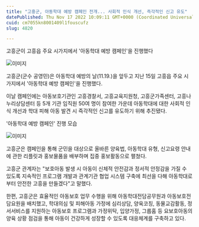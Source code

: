 ```yaml
---
title: "고흥군, 아동학대 예방 캠페인 전개... 사회적 인식 개선, 즉각적인 신고 유도"
datePublished: Thu Nov 17 2022 10:09:11 GMT+0000 (Coordinated Universal Time)
cuid: cm7055kn8001409l1fouscufz
slug: 4820

---
```



고흥군이 고흥읍 주요 시가지에서 '아동학대 예방 캠페인'을 진행했다

![이미지](https://cdn.hashnode.com/res/hashnode/image/upload/v1739257740974/27925011-8f66-44d4-81ef-1c2fb6a738a5.jpeg)

고흥군(군수 공영민)은 아동학대 예방의 날(11.19.)을 앞두고 지난 15일 고흥읍 주요 시가지에서 '아동학대 예방 캠페인'을 진행했다.

이날 캠페인에는 아동보호기관인 고흥경찰서, 고흥교육지원청, 고흥군가족센터, 고흥나누리상담센터 등 5개 기관 임직원 50여 명이 참여한 가운데 아동학대에 대한 사회적 인식 개선과 학대 피해 아동 발견 시 즉각적인 신고를 유도하기 위해 추진됐다.

'아동학대 예방 캠페인' 진행 모습

![이미지](https://cdn.hashnode.com/res/hashnode/image/upload/v1739257742960/56af21fc-42c3-4dea-9fe7-9b1c3238b83b.jpeg)

고흥군은 캠페인을 통해 군민을 대상으로 올바른 양육법, 아동학대 유형, 신고요령 안내에 관한 리플릿과 홍보물품을 배부하며 집중 홍보활동으로 펼쳤다.

고흥군 관계자는 "보호아동 발생 시 아동이 신체적 안전감과 정서적 안정감을 가질 수 있도록 지속적인 프로그램 개발과 관계기관 협업 시스템 구축에 최선을 다해 아동학대로부터 안전한 고흥을 만들겠다"고 말했다.

한편, 고흥군은 효율적인 아동보호 업무 수행을 위해 아동학대전담공무원과 아동보호전담요원을 배치했고, 학대의심 및 피해아동 가정에 심리상담, 양육코칭, 동물교감활동, 정서서비스를 지원하는 아동보호 프로그램과 가정위탁, 입양가정, 그룹홈 등 요보호아동의 양육 상황 점검을 통해 아동이 건강하게 성장할 수 있도록 대응체계를 구축하고 있다.